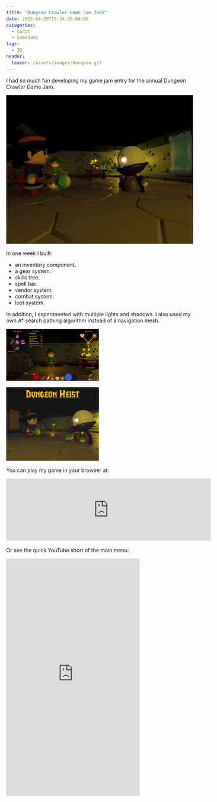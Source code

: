 ```yaml
---
title: "Dungeon Crawler Game Jam 2025"
date: 2025-04-20T15:34:30-04:00
categories:
  - Godot  
  - GameJams
tags:
  - 3D
header:
  teaser: /assets/images/dungeon.gif
---
```

I had so much fun developing my game jam entry for the annual Dungeon Crawler Game Jam.

![image](/assets/images/dungeon.gif)

In one week I built:

- an inventory component.
- a gear system.
- skills tree.
- spell bar.
- vendor system.
- combat system.
- loot system.

In addition, I experimented with multiple lights and shadows.
I also used my own A* search pathing algorithm instead of a navigation mesh.


![image](/assets/images/Dungeon1.jpg)

![image](/assets/images/Dungeon2.png)


You can play my game in your browser at: 

<iframe frameborder="0" src="https://itch.io/embed/3486402?bg_color=222222&amp;fg_color=eeeeee&amp;border_color=363636" width="552" height="167"><a href="https://antzgames.itch.io/dungeon-heist">Dungeon Heist by Antz</a></iframe>

Or see the quick YouTube short of the main menu:

<iframe width="360" height="639" src="https://www.youtube.com/embed/j1oy_1-qiyo" title="Dungeon Heist #godot #dungeoncrawler #3d #3dgames  #3dgamedevelopment" frameborder="0" allow="accelerometer; autoplay; clipboard-write; encrypted-media; gyroscope; picture-in-picture; web-share" referrerpolicy="strict-origin-when-cross-origin" allowfullscreen></iframe>